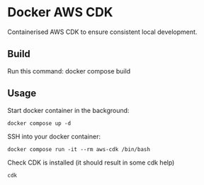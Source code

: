 # Docker AWS CDK
Containerised AWS CDK to ensure consistent local development.

## Build
Run this command:
    docker compose build

## Usage
Start docker container in the background:

    docker compose up -d

SSH into your docker container:

    docker compose run -it --rm aws-cdk /bin/bash

Check CDK is installed (it should result in some cdk help)

    cdk
